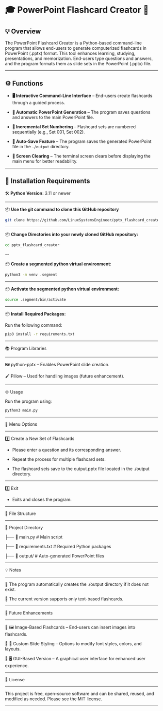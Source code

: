 # 🎓 PowerPoint Flashcard Creator 📑

## 💡 Overview

The PowerPoint Flashcard Creator is a Python-based command-line program that allows end-users to generate computerized flashcards in PowerPoint (.pptx) format. This tool enhances learning, studying, presentations, and memorization. End-users type questions and answers, and the program formats them as slide sets in the PowerPoint (.pptx) file.

---

## ⚙️ Functions

- **🖥️ Interactive Command-Line Interface** – End-users create flashcards through a guided process.

- **📑 Automatic PowerPoint Generation** – The program saves questions and answers to the main PowerPoint file.

- **🔢 Incremental Set Numbering** – Flashcard sets are numbered sequentially (e.g., Set 001, Set 002).

- **💾 Auto-Save Feature** – The program saves the generated PowerPoint file in the `./output` directory.

- **🧹 Screen Clearing** – The terminal screen clears before displaying the main menu for better readability.

---

## 🚀 Installation Requirements

🛠️ **Python Version:** 3.11 or newer  

---

📦 **Use the git command to clone this GitHub repository**  

```bash
git clone https://github.com/LinuxSystemsEngineer/pptx_flashcard_creator.git
```

---

📦 **Change Directories into your newly cloned GitHub repository:**

```bash
cd pptx_flashcard_creator
```  

--

📦 **Create a segmented python virtual environment:**

```bash
python3 -m venv .segment
```

---

📦 **Activate the segmented python virtual environment:**    

```bash
source .segment/bin/activate
```

---


📦 **Install Required Packages:**  

Run the following command:

```bash
pip3 install -r requirements.txt
```
---

📚 Program Libraries

---

🖼️ python-pptx – Enables PowerPoint slide creation.

🖌️ Pillow – Used for handling images (future enhancement).

---

⚙️ Usage

Run the program using:

```bash
python3 main.py
```
---

📜 Menu Options

---

1️⃣ Create a New Set of Flashcards

- Please enter a question and its corresponding answer.

- Repeat the process for multiple flashcard sets.

- The flashcard sets save to the output.pptx file located in the ./output directory.

---

2️⃣ Exit

- Exits and closes the program.

---



📂 File Structure

---

📂 Project Directory

 ├── 📝 main.py          # Main script
 
 ├── 📜 requirements.txt  # Required Python packages
 
 ├── 📁 output/          # Auto-generated PowerPoint files


---


💡 Notes

---

📁 The program automatically creates the ./output directory if it does not exist.

📝 The current version supports only text-based flashcards.

---

🌟 Future Enhancements

---
🔹 🖼️ Image-Based Flashcards – End-users can insert images into flashcards.

🔹 🎨 Custom Slide Styling – Options to modify font styles, colors, and layouts.

🔹 🖥️ GUI-Based Version – A graphical user interface for enhanced user experience.

---

📜 License

---

This project is free, open-source software and can be shared, reused, and modified as needed. Please see the MIT license.

---
